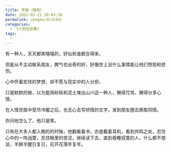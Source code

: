 ```yaml
---
title: 李献（随和）
date: 2022-02-21 18:03:38
permalink: /pages/dc3c84/
categories:
  - 《人物设定集》
tags:
  - 
---
```




有一种人，天天都笑嘻嘻的，好似和谁都合得来，

但是从不主动联系朋友，脾气也出奇的好，好像世上没什么事情能让他们愤怒和悲伤。



心中怀着宏伟的梦想，却不愿与现实中的人分担，

只是默默的做，以为能用砂砾和泥土堆出山川这一种人，懒得咒骂，懒得分享心情，

在人情世故中受尽冷暖之后，也无心去写矫情的文字，发到朋友圈去换取同情。



你问他怎么了，他只是笑。



只有在大多人都入眠的的时候，他翻看着书，亦是戴着耳机，看到共鸣之处，忍住心中的一阵战栗，忍住眼里的苦涩，继续读下去，直到昏睡寂寞的人，什么都不想说，半醉半醒日复日，花开花落年复年。

